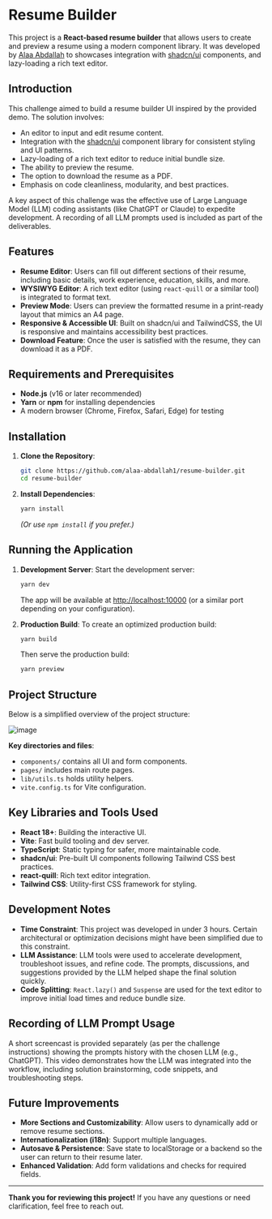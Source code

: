# Resume Builder

This project is a **React-based resume builder** that allows users to create and preview a resume using a modern component library. It was developed by [Alaa Abdallah](https://github.com/alaa-abdallah1) to showcases integration with [shadcn/ui](https://ui.shadcn.com/) components, and lazy-loading a rich text editor.

## Introduction

This challenge aimed to build a resume builder UI inspired by the provided demo. The solution involves:

- An editor to input and edit resume content.
- Integration with the [shadcn/ui](https://ui.shadcn.com/) component library for consistent styling and UI patterns.
- Lazy-loading of a rich text editor to reduce initial bundle size.
- The ability to preview the resume.
- The option to download the resume as a PDF.
- Emphasis on code cleanliness, modularity, and best practices.

A key aspect of this challenge was the effective use of Large Language Model (LLM) coding assistants (like ChatGPT or Claude) to expedite development. A recording of all LLM prompts used is included as part of the deliverables.

## Features

- **Resume Editor**: Users can fill out different sections of their resume, including basic details, work experience, education, skills, and more.
- **WYSIWYG Editor**: A rich text editor (using `react-quill` or a similar tool) is integrated to format text.
- **Preview Mode**: Users can preview the formatted resume in a print-ready layout that mimics an A4 page.
- **Responsive & Accessible UI**: Built on shadcn/ui and TailwindCSS, the UI is responsive and maintains accessibility best practices.
- **Download Feature**: Once the user is satisfied with the resume, they can download it as a PDF.

## Requirements and Prerequisites

- **Node.js** (v16 or later recommended)
- **Yarn** or **npm** for installing dependencies
- A modern browser (Chrome, Firefox, Safari, Edge) for testing

## Installation

1. **Clone the Repository**:

   ```bash
   git clone https://github.com/alaa-abdallah1/resume-builder.git
   cd resume-builder
   ```

2. **Install Dependencies**:
   ```bash
   yarn install
   ```
   _(Or use `npm install` if you prefer.)_

## Running the Application

1. **Development Server**:
   Start the development server:

   ```bash
   yarn dev
   ```

   The app will be available at [http://localhost:10000](http://localhost:10000) (or a similar port depending on your configuration).

2. **Production Build**:
   To create an optimized production build:
   ```bash
   yarn build
   ```
   Then serve the production build:
   ```bash
   yarn preview
   ```

## Project Structure

Below is a simplified overview of the project structure:

![image](https://github.com/user-attachments/assets/7bf6e872-022e-4180-acca-69fa562a67f9)

**Key directories and files**:

- `components/` contains all UI and form components.
- `pages/` includes main route pages.
- `lib/utils.ts` holds utility helpers.
- `vite.config.ts` for Vite configuration.

## Key Libraries and Tools Used

- **React 18+**: Building the interactive UI.
- **Vite**: Fast build tooling and dev server.
- **TypeScript**: Static typing for safer, more maintainable code.
- **shadcn/ui**: Pre-built UI components following Tailwind CSS best practices.
- **react-quill**: Rich text editor integration.
- **Tailwind CSS**: Utility-first CSS framework for styling.

## Development Notes

- **Time Constraint**: This project was developed in under 3 hours. Certain architectural or optimization decisions might have been simplified due to this constraint.
- **LLM Assistance**: LLM tools were used to accelerate development, troubleshoot issues, and refine code. The prompts, discussions, and suggestions provided by the LLM helped shape the final solution quickly.
- **Code Splitting**: `React.lazy()` and `Suspense` are used for the text editor to improve initial load times and reduce bundle size.

## Recording of LLM Prompt Usage

A short screencast is provided separately (as per the challenge instructions) showing the prompts history with the chosen LLM (e.g., ChatGPT). This video demonstrates how the LLM was integrated into the workflow, including solution brainstorming, code snippets, and troubleshooting steps.

## Future Improvements

- **More Sections and Customizability**: Allow users to dynamically add or remove resume sections.
- **Internationalization (i18n)**: Support multiple languages.
- **Autosave & Persistence**: Save state to localStorage or a backend so the user can return to their resume later.
- **Enhanced Validation**: Add form validations and checks for required fields.

---

**Thank you for reviewing this project!** If you have any questions or need clarification, feel free to reach out.
